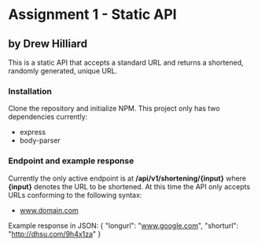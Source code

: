 # Assignment 1 - Static API
## by Drew Hilliard
This is a static API that accepts a standard URL and returns a shortened, randomly generated, unique URL. 

### Installation
Clone the repository and initialize NPM. This project only has two dependencies currently:
* express 
* body-parser

### Endpoint and example response
Currently the only active endpoint is at __/api/v1/shortening/{input}__ where __{input}__ denotes the URL to be shortened. At this time the API only accepts URLs conforming to the following syntax: 
* www.domain.com

Example response in JSON: 
{
  "longurl": "www.google.com",
  "shorturl": "http://dhsu.com/9h4x1za"
}